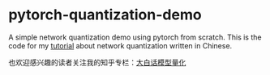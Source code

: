 # pytorch-quantization-demo
A simple network quantization demo using pytorch from scratch. This is the code for my [tutorial](https://mp.weixin.qq.com/s?__biz=Mzg4ODA3MDkyMA==&mid=2247483692&idx=1&sn=3e28db4881d591f4e6a66c83d4213823&chksm=cf81f74bf8f67e5d0f2a98fd7bf7a91864d14010d88a5ed89120b7b4fcd94fc34789f0d0db9a&token=680347690&lang=zh_CN#rd) about network quantization written in Chinese. 

也欢迎感兴趣的读者关注我的知乎专栏：[大白话模型量化](https://zhuanlan.zhihu.com/c_1258047709686231040)


